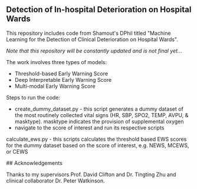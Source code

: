 ## Detection of In-hospital Deterioration on Hospital Wards



This repository includes code from Shamout's DPhil titled "Machine Learning for the Detection of Clinical Deterioration on Hospital Wards". 



*Note that this repository will be constantly updated and is not final yet...*



The work involves three types of models:

- Threshold-based Early Warning Score
- Deep Interpretable Early Warning Score
- Multi-modal Early Warning Score 



Steps to run the code:

- create_dummy_dataset.py - this script generates a dummy dataset of the most routinely collected vital signs (HR, SBP, SPO2, TEMP, AVPU, & masktype). masktype indicates the provision of supplemental oxygen
- navigate to the score of interest and run its respective scripts 

calculate_ews.py - this scripts calculates the threshold based EWS scores for the dummy dataset based on the score of interest, e.g. NEWS, MCEWS, or CEWS 



## Acknowledgements 

Thanks to my supervisors Prof. David Clifton and Dr. Tingting Zhu and clinical collaborator Dr. Peter Watkinson.



